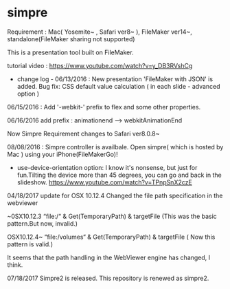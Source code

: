 # simpre
Requirement : Mac( Yosemite~ , Safari ver8~ ), FileMaker ver14~, standalone(FileMaker sharing not supported)

This is a presentation tool built on FileMaker.

tutorial video : https://www.youtube.com/watch?v=y_DB3RVshCg

- change log -
06/13/2016 :
New presentation 'FileMaker with JSON' is added.
Bug fix: CSS default value calculation ( in each slide - advanced option )

06/15/2016 : 
Add '-webkit-' prefix to flex and some other properties.

06/16/2016
add prefix : animationend --> webkitAnimationEnd

Now
Simpre Requirement changes to 
Safari ver8.0.8~

08/08/2016 : 
Simpre controller is availbale.
Open simpre( which is hosted by Mac ) using your iPhone(FileMakerGo)!
 
 * use-device-orientation option:
 I know it's nonsense, but just for fun.Tilting the device more than 45 degrees, you can go and back in the slideshow.
https://www.youtube.com/watch?v=TPnpSnX2czE
 
 
 04/18/2017
 update for OSX 10.12.4
 Changed the file path specification in the webviewer
 
 ~0SX10.12.3  “file:/“ & Get(TemporaryPath) & targetFile 
 (This was the basic pattern.But now, invalid.)
 
 OSX10.12.4~  “file:/volumes“ & Get(TemporaryPath) & targetFile 
 ( Now this pattern is valid.)
 
 It seems that the path handling in the WebViewer engine has changed, I think.
 
 
 07/18/2017
 Simpre2 is released.
 This repository is renewed as simpre2.
